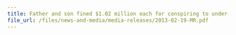 ```yaml
---
title: Father and son fined $1.02 million each for conspiring to under-declare values of 34 imported cars and furnishing money to buy the cars   
file_url: /files/news-and-media/media-releases/2013-02-19-MR.pdf
---
```

